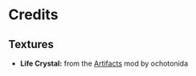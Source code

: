 # Credits

## Textures

- **Life Crystal:** from the [Artifacts](https://github.com/ochotonida/artifacts) mod by ochotonida